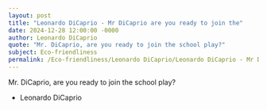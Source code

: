 ```yaml
---
layout: post
title: "Leonardo DiCaprio - Mr DiCaprio are you ready to join the"
date: 2024-12-28 12:00:00 -0000
author: Leonardo DiCaprio
quote: "Mr. DiCaprio, are you ready to join the school play?"
subject: Eco-friendliness
permalink: /Eco-friendliness/Leonardo DiCaprio/Leonardo DiCaprio - Mr DiCaprio are you ready to join the
---
```


Mr. DiCaprio, are you ready to join the school play?

- Leonardo DiCaprio
